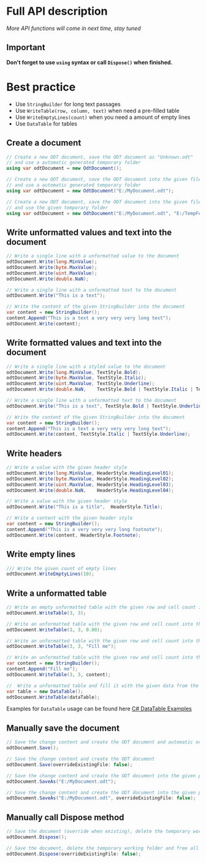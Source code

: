 # Full API description

_More API functions will come in next time, stay tuned_

## Important
**Don't forget to use `using` syntax or call `Dispose()` when finished.**

# Best practice
* Use `StringBuilder` for long text passages
* Use `WriteTable(row, column, text)` when need a pre-filled table
* Use `WriteEmptyLines(count)` when you need a amount of empty lines
* Use `DataTable` for tables

## Create a document

```csharp
// Create a new ODT document, save the ODT document as "Unknown.odt"
// and use a automatic generated temporary folder
using var odtDocument = new OdtDocument();

// Create a new ODT document, save the ODT document into the given file path
// and use a automatic generated temporary folder
using var odtDocument = new OdtDocument("E:/MyDocument.odt");

// Create a new ODT document, save the ODT document into the given file path
// and use the given temporary folder
using var odtDocument = new OdtDocument("E:/MyDocument.odt", "E:/TempFolder");
```

## Write unformatted values and text into the document

```csharp
// Write a single line with a unformatted value to the document
odtDocument.Write(long.MinValue);
odtDocument.Write(byte.MaxValue);
odtDocument.Write(uint.MaxValue);
odtDocument.Write(double.NaN);

// Write a single line with a unformatted text to the document
odtDocument.Write("This is a text");

// Write the content of the given StringBuilder into the document
var content = new StringBuilder();
content.Append("This is a text a very very very long text");
odtDocument.Write(content);
```

## Write formatted values and text into the document

```csharp
// Write a single line with a styled value to the document
odtDocument.Write(long.MinValue, TextStyle.Bold);
odtDocument.Write(byte.MaxValue, TextStyle.Italic);
odtDocument.Write(uint.MaxValue, TextStyle.Underline);
odtDocument.Write(double.NaN,    TextStyle.Bold | TextStyle.Italic | TextStyle.Underline);

// Write a single line with a unformatted text to the document
odtDocument.Write("This is a text", TextStyle.Bold | TextStyle.Underline);

// Write the content of the given StringBuilder into the document
var content = new StringBuilder();
content.Append("This is a text a very very very long text");
odtDocument.Write(content, TextStyle.Italic | TextStyle.Underline);
```

## Write headers

```csharp
// Write a value with the given header style
odtDocument.Write(long.MinValue, HeaderStyle.HeadingLevel01);
odtDocument.Write(byte.MaxValue, HeaderStyle.HeadingLevel02);
odtDocument.Write(uint.MaxValue, HeaderStyle.HeadingLevel03);
odtDocument.Write(double.NaN,    HeaderStyle.HeadingLevel04);

// Write a value with the given header style
odtDocument.Write("This is a title",  HeaderStyle.Title);

// Write a content with the given header style
var content = new StringBuilder();
content.Append("This is a very very very long footnote");
odtDocument.Write(content, HeaderStyle.Footnote);
```

## Write empty lines

```csharp
/// Write the given count of empty lines
odtDocument.WriteEmptyLines(10);
```

## Write a unformatted table

```csharp
// Write an empty unformatted table with the given row and cell count into the document
odtDocument.WriteTable(3, 3);

// Write an unformatted table with the given row and cell count into the document and fill each cell with the given value
odtDocument.WriteTable(3, 3, 0.00);

// Write an unformatted table with the given row and cell count into the document and fill each cell with the given text
odtDocument.WriteTable(3, 3, "Fill me");

// Write an unformatted table with the given row and cell count into the document and fill each cell with the given content
var content = new StringBuilder();
content.Append("Fill me");
odtDocument.WriteTable(3, 3, content);

//  Write a unformatted table and fill it with the given data from the DataTable
var table = new DataTable();
odtDocument.WriteTable(dataTable);
```

Examples for `DataTable`  usage can be found here [C# DataTable Examples](https://www.dotnetperls.com/datatable)

## Manually save the document

```csharp
// Save the change content and create the ODT document and automatic override a existing file
odtDocument.Save();

// Save the change content and create the ODT document
odtDocument.Save(overrideExistingFile: false);

// Save the change content and create the ODT document into the given path
odtDocument.SaveAs("E:/MyDocument.odt");

// Save the change content and create the ODT document into the given path and automatic override a existing file
odtDocument.SaveAs("E:/MyDocument.odt", overrideExistingFile: false);
```

## Manually call Dispose method

```csharp
// Save the document (override when existing), delete the temporary working folder and free all resources
odtDocument.Dispose();

// Save the document, delete the temporary working folder and free all resources
odtDocument.Dispose(overrideExistingFile: false);
```
